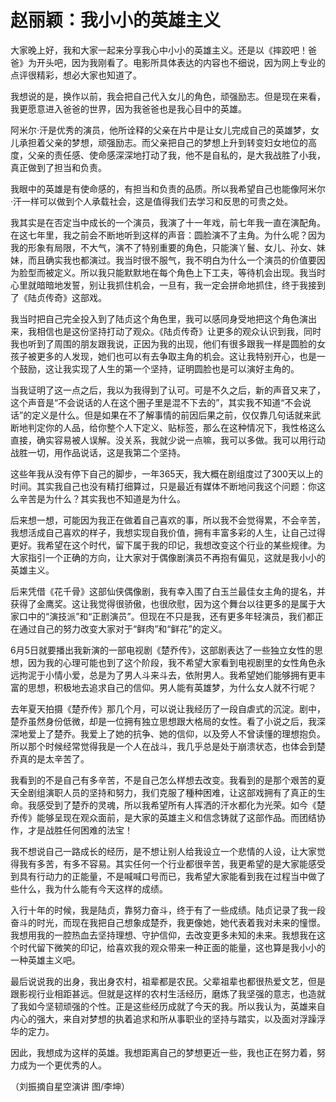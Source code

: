 # 赵丽颖：我小小的英雄主义

大家晚上好，我和大家一起来分享我心中小小的英雄主义。还是以《摔跤吧！爸爸》为开头吧，因为我刚看了。电影所具体表达的内容也不细说，因为网上专业的点评很精彩，想必大家也知道了。 

我想说的是，换作以前，我会把自己代入女儿的角色，顽强励志。但是现在来看，我更愿意进入爸爸的世界，因为我爸爸也是我心目中的英雄。 

阿米尔·汗是优秀的演员，他所诠释的父亲在片中是让女儿完成自己的英雄梦，女儿承担着父亲的梦想，顽强励志。而父亲把自己的梦想上升到转变妇女地位的高度，父亲的责任感、使命感深深地打动了我，他不是自私的，是大我战胜了小我，真正做到了担当和负责。 

我眼中的英雄是有使命感的，有担当和负责的品质。所以我希望自己也能像阿米尔·汗一样可以做到个人承载社会，这是值得我们去学习和反思的可贵之处。 

我其实是在否定当中成长的一个演员，我演了十一年戏，前七年我一直在演配角。在这七年里，我之前会不断地听到这样的声音：圆脸演不了主角。为什么呢？因为我的形象有局限，不大气，演不了特别重要的角色，只能演丫鬟、女儿、孙女、妹妹，而且确实我也都演过。我当时很不服气，我不明白为什么一个演员的价值要因为脸型而被定义。所以我只能默默地在每个角色上下工夫，等待机会出现。我当时心里就暗暗地发誓，别让我抓住机会，一旦有，我一定会拼命地抓住，终于我接到了《陆贞传奇》这部戏。 

我当时把自己完全投入到了陆贞这个角色里，我可以感同身受地把这个角色演出来，我相信也是这份坚持打动了观众。《陆贞传奇》让更多的观众认识到我，同时我也听到了周围的朋友跟我说，正因为我的出现，他们有很多跟我一样是圆脸的女孩子被更多的人发现，她们也可以有去争取主角的机会。这让我特别开心，也是一个鼓励，这让我实现了人生的第一个坚持，证明圆脸也是可以演好主角的。 

当我证明了这一点之后，我以为我得到了认可。可是不久之后，新的声音又来了，这个声音是“不会说话的人在这个圈子里是混不下去的”，其实我不知道“不会说话”的定义是什么。但是如果在不了解事情的前因后果之前，仅仅靠几句话就来武断地判定你的人品，给你整个人下定义、贴标签，那么在这种情况下，我性格这么直接，确实容易被人误解。没关系，我就少说一点嘛，我可以多做。我可以用行动战胜一切，用作品说话，这是我第二个坚持。 

这些年我从没有停下自己的脚步，一年365天，我大概在剧组度过了300天以上的时间。其实我自己也没有精打细算过，只是最近有媒体不断地问我这个问题：你这么辛苦是为什么？其实我也不知道是为什么。 

后来想一想，可能因为我正在做着自己喜欢的事，所以我不会觉得累，不会辛苦，我想活成自己喜欢的样子，我想实现自我价值，拥有丰富多彩的人生，让自己过得更好。我希望在这个时代，留下属于我的印记，我想改变这个行业的某些规律。为大家指引一个正确的方向，让大家对于偶像剧演员不再抱有偏见，这就是我小小的英雄主义。 

后来凭借《花千骨》这部仙侠偶像剧，我有幸入围了白玉兰最佳女主角的提名，并获得了金鹰奖。这让我觉得很骄傲，也很欣慰，因为这个舞台以往更多的是属于大家口中的“演技派”和“正剧演员”。但现在不只是我，还有更多年轻演员，我们都正在通过自己的努力改变大家对于“鲜肉”和“鲜花”的定义。 

6月5日就要播出我新演的一部电视剧《楚乔传》，这部剧表达了一些独立女性的思想，因为我的心理可能也到了这个阶段，我不希望大家看到电视剧里的女性角色永远拘泥于小情小爱，总是为了男人斗来斗去，依附男人。我希望她们能够拥有更丰富的思想，积极地去追求自己的信仰。男人能有英雄梦，为什么女人就不行呢？ 

去年夏天拍摄《楚乔传》那几个月，可以说让我经历了一段自虐式的沉淀。剧中，楚乔虽然身份低微，却是一位拥有独立思想跟大格局的女性。看了小说之后，我深深地爱上了楚乔。我爱上了她的抗争、她的信仰，以及旁人不曾读懂的理想抱负。所以那个时候经常觉得我是一个人在战斗，我几乎总是处于崩溃状态，也体会到楚乔真的是太辛苦了。 

我看到的不是自己有多辛苦，不是自己怎么样想去改变。我看到的是那个艰苦的夏天全剧组演职人员的坚持和努力，我们克服了種种困难，让这部戏拥有了真正的生命。我感受到了楚乔的灵魂，所以我希望所有人挥洒的汗水都化为光荣。如今《楚乔传》能够呈现在观众面前，是大家的英雄主义和信念铸就了这部作品。而团结协作，才是战胜任何困难的法宝！ 

我不想说自己一路成长的经历，是不想让别人给我设立一个悲情的人设，让大家觉得我有多苦，有多不容易。其实任何一个行业都很辛苦，我更希望的是大家能感受到具有行动力的正能量，不是喊喊口号而已，我希望大家能看到我在过程当中做了些什么，我为什么能有今天这样的成绩。 

入行十年的时候，我是陆贞，靠努力奋斗，终于有了一些成绩。陆贞记录了我一段奋斗的时光，而现在我把自己想象成楚乔，我更像她，她代表着我对未来的憧憬。我想用我的一腔热血去坚持理想、守护信仰，去改变更多未知的未来。我想我在这个时代留下微笑的印记，给喜欢我的观众带来一种正面的能量，这也算是我小小的一种英雄主义吧。 

最后说说我的出身，我出身农村，祖辈都是农民。父辈祖辈也都很热爱文艺，但是跟影视行业相距甚远。但就是这样的农村生活经历，磨炼了我坚强的意志，也造就了我如今坚韧顽强的个性。正是这些经历成就了今天的我。所以我认为，英雄来自内心的强大，来自对梦想的执着追求和所从事职业的坚持与踏实，以及面对浮躁浮华的定力。 

因此，我想成为这样的英雄。我想距离自己的梦想更近一些，我也正在努力着，努力成为一个更优秀的人。 

（刘振摘自星空演讲 图/李坤）